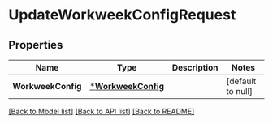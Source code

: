 # UpdateWorkweekConfigRequest

## Properties

 Name               | Type                                     | Description | Notes             
--------------------|------------------------------------------|-------------|-------------------
 **WorkweekConfig** | [***WorkweekConfig**](WorkweekConfig.md) |             | [default to null] 

[[Back to Model list]](../README.md#documentation-for-models) [[Back to API list]](../README.md#documentation-for-api-endpoints) [[Back to README]](../README.md)

